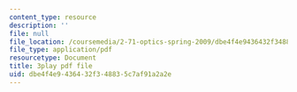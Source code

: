```yaml
---
content_type: resource
description: ''
file: null
file_location: /coursemedia/2-71-optics-spring-2009/dbe4f4e9436432f348835c7af91a2a2e_IYBYmOVmICg.pdf
file_type: application/pdf
resourcetype: Document
title: 3play pdf file
uid: dbe4f4e9-4364-32f3-4883-5c7af91a2a2e
---
```

